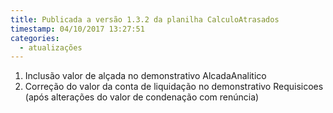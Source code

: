 ```yaml
---
title: Publicada a versão 1.3.2 da planilha CalculoAtrasados
timestamp: 04/10/2017 13:27:51
categories:
  - atualizações
---
```


1. Inclusão valor de alçada no demonstrativo AlcadaAnalitico
1. Correção do valor da conta de liquidação no demonstrativo Requisicoes (após alterações do valor de condenação com renúncia)